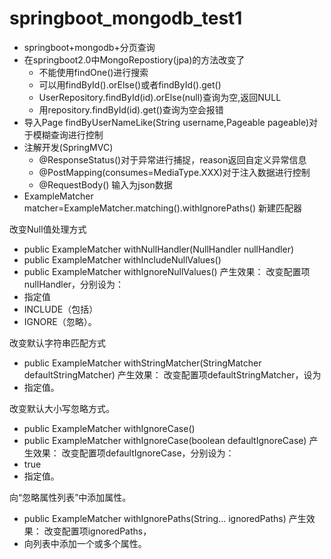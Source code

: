 # springboot_mongodb_test1
- springboot+mongodb+分页查询
- 在springboot2.0中MongoRepostiory(jpa)的方法改变了
   - 不能使用findOne()进行搜索
   - 可以用findById().orElse()或者findById().get()
   - UserRepository.findById(id).orElse(null)查询为空,返回NULL
   - 用repository.findById(id).get()查询为空会报错
- 导入Page<User> findByUserNameLike(String username,Pageable pageable)对于模糊查询进行控制
- 注解开发(SpringMVC)
   - @ResponseStatus()对于异常进行捕捉，reason返回自定义异常信息
   - @PostMapping(consumes=MediaType.XXX)对于注入数据进行控制
   - @RequestBody() 输入为json数据
- ExampleMatcher matcher=ExampleMatcher.matching().withIgnorePaths() 新建匹配器
   
改变Null值处理方式
- public ExampleMatcher withNullHandler(NullHandler nullHandler)
- public ExampleMatcher withIncludeNullValues()
- public ExampleMatcher withIgnoreNullValues()
产生效果：
改变配置项nullHandler，分别设为：
- 指定值
- INCLUDE（包括）
- IGNORE（忽略）。

改变默认字符串匹配方式
- public ExampleMatcher withStringMatcher(StringMatcher defaultStringMatcher)
产生效果：
改变配置项defaultStringMatcher，设为
- 指定值。

改变默认大小写忽略方式。
- public ExampleMatcher withIgnoreCase()
- public ExampleMatcher withIgnoreCase(boolean defaultIgnoreCase)
产生效果：
改变配置项defaultIgnoreCase，分别设为：
- true
- 指定值。

向“忽略属性列表”中添加属性。
- public ExampleMatcher withIgnorePaths(String... ignoredPaths)
产生效果：
改变配置项ignoredPaths，
- 向列表中添加一个或多个属性。
